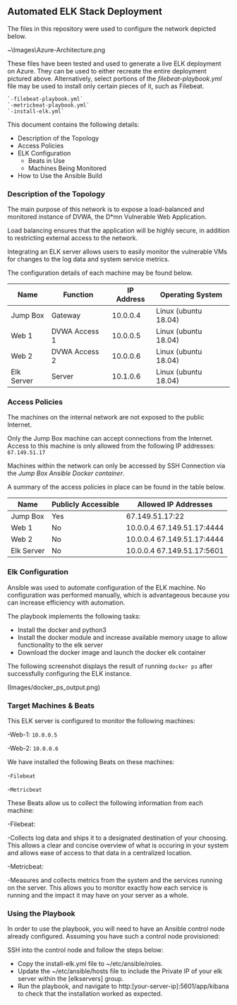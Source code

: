 ## Automated ELK Stack Deployment

The files in this repository were used to configure the network depicted below.

~\Images\Azure-Architecture.png

These files have been tested and used to generate a live ELK deployment on Azure. They can be used to either recreate the entire deployment pictured above. Alternatively, select portions of the *filebeat-playbook.yml* file may be used to install only certain pieces of it, such as Filebeat.

	`-filebeat-playbook.yml`
	`-metricbeat-playbook.yml`
	`-install-elk.yml`

This document contains the following details:
- Description of the Topology
- Access Policies
- ELK Configuration
  - Beats in Use
  - Machines Being Monitored
- How to Use the Ansible Build


### Description of the Topology

The main purpose of this network is to expose a load-balanced and monitored instance of DVWA, the D*mn Vulnerable Web Application.

Load balancing ensures that the application will be highly secure, in addition to restricting external access to the network.

Integrating an ELK server allows users to easily monitor the vulnerable VMs for changes to the log data and system service metrics.

The configuration details of each machine may be found below.

| Name       | Function      | IP Address | Operating System     |
|------------|---------------|------------|----------------------|
| Jump Box   | Gateway       | 10.0.0.4   | Linux (ubuntu 18.04) |
| Web 1      | DVWA Access 1 | 10.0.0.5   | Linux (ubuntu 18.04) |
| Web 2      | DVWA Access 2 | 10.0.0.6   | Linux (ubuntu 18.04) |
| Elk Server | Server        | 10.1.0.6   | Linux (ubuntu 18.04) |

### Access Policies

The machines on the internal network are not exposed to the public Internet. 

Only the Jump Box machine can accept connections from the Internet. Access to this machine is only allowed from the following IP addresses: `67.149.51.17`

Machines within the network can only be accessed by SSH Connection via the *Jump Box Ansible Docker container*.

A summary of the access policies in place can be found in the table below.

| Name       | Publicly Accessible | Allowed IP Addresses       |
|------------|---------------------|----------------------------|
| Jump Box   | Yes                 | 67.149.51.17:22            |
| Web 1      | No                  | 10.0.0.4 67.149.51.17:4444 |
| Web 2      | No                  | 10.0.0.4 67.149.51.17:4444 |
| Elk Server | No                  | 10.0.0.4 67.149.51.17:5601 |

### Elk Configuration

Ansible was used to automate configuration of the ELK machine. No configuration was performed manually, which is advantageous because you can increase efficiency with automation.

The playbook implements the following tasks:
- Install the docker and python3
- Install the docker module and increase available memory usage to allow functionality to the elk server
- Download the docker image and launch the docker elk container

The following screenshot displays the result of running `docker ps` after successfully configuring the ELK instance.

(Images/docker_ps_output.png)

### Target Machines & Beats
This ELK server is configured to monitor the following machines:

-Web-1: `10.0.0.5`

-Web-2: `10.0.0.6`

We have installed the following Beats on these machines:

-`Filebeat`

-`Metricbeat`

These Beats allow us to collect the following information from each machine:

-Filebeat:

-Collects log data and ships it to a designated destination of your choosing. This allows a clear and concise overview of what is occuring in your system and 
	 allows ease of access to that data in a centralized location.
	 
-Metricbeat:

-Measures and collects metrics from the system and the services running on the server. This allows you to monitor exactly how each service is
     running and the impact it may have on your server as a whole.


### Using the Playbook
In order to use the playbook, you will need to have an Ansible control node already configured. Assuming you have such a control node provisioned: 

SSH into the control node and follow the steps below:
- Copy the install-elk.yml file to ~/etc/ansible/roles.
- Update the ~/etc/ansible/hosts file to include the Private IP of your elk server within the [elkservers] group.
- Run the playbook, and navigate to http:[your-server-ip]:5601/app/kibana to check that the installation worked as expected.
